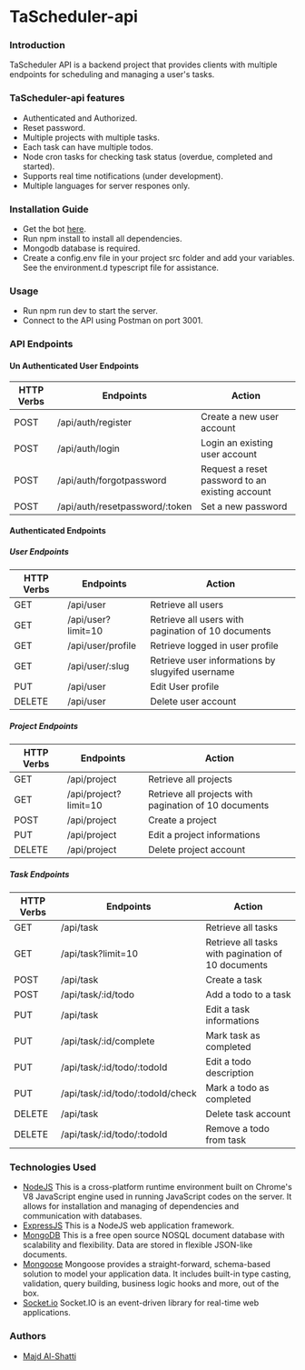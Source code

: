 # TaScheduler-api

### Introduction

TaScheduler API is a backend project that provides clients with multiple endpoints for scheduling and managing a user's tasks.

### TaScheduler-api features

- Authenticated and Authorized.
- Reset password.
- Multiple projects with multiple tasks.
- Each task can have multiple todos.
- Node cron tasks for checking task status (overdue, completed and started).
- Supports real time notifications (under development).
- Multiple languages for server respones only.

### Installation Guide

- Get the bot [here](https://discord.com/api/oauth2/authorize?client_id=1014203508217626674&permissions=2147485696&scope=bot%20applications.commands).
- Run npm install to install all dependencies.
- Mongodb database is required.
- Create a config.env file in your project src folder and add your variables. See the environment.d typescript file for assistance.

### Usage

- Run npm run dev to start the server.
- Connect to the API using Postman on port 3001.

### API Endpoints

#### Un Authenticated User Endpoints

| HTTP Verbs | Endpoints                      | Action                                          |
| ---------- | ------------------------------ | ----------------------------------------------- |
| POST       | /api/auth/register             | Create a new user account                       |
| POST       | /api/auth/login                | Login an existing user account                  |
| POST       | /api/auth/forgotpassword       | Request a reset password to an existing account |
| POST       | /api/auth/resetpassword/:token | Set a new password                              |

#### Authenticated Endpoints

##### User Endpoints

| HTTP Verbs | Endpoints          | Action                                             |
| ---------- | ------------------ | -------------------------------------------------- |
| GET        | /api/user          | Retrieve all users                                 |
| GET        | /api/user?limit=10 | Retrieve all users with pagination of 10 documents |
| GET        | /api/user/profile  | Retrieve logged in user profile                    |
| GET        | /api/user/:slug    | Retrieve user informations by slugyifed username   |
| PUT        | /api/user          | Edit User profile                                  |
| DELETE     | /api/user          | Delete user account                                |

##### Project Endpoints

| HTTP Verbs | Endpoints             | Action                                                |
| ---------- | --------------------- | ----------------------------------------------------- |
| GET        | /api/project          | Retrieve all projects                                 |
| GET        | /api/project?limit=10 | Retrieve all projects with pagination of 10 documents |
| POST       | /api/project          | Create a project                                      |
| PUT        | /api/project          | Edit a project informations                           |
| DELETE     | /api/project          | Delete project account                                |

##### Task Endpoints

| HTTP Verbs | Endpoints                        | Action                                             |
| ---------- | -------------------------------- | -------------------------------------------------- |
| GET        | /api/task                        | Retrieve all tasks                                 |
| GET        | /api/task?limit=10               | Retrieve all tasks with pagination of 10 documents |
| POST       | /api/task                        | Create a task                                      |
| POST       | /api/task/:id/todo               | Add a todo to a task                               |
| PUT        | /api/task                        | Edit a task informations                           |
| PUT        | /api/task/:id/complete           | Mark task as completed                             |
| PUT        | /api/task/:id/todo/:todoId       | Edit a todo description                            |
| PUT        | /api/task/:id/todo/:todoId/check | Mark a todo as completed                           |
| DELETE     | /api/task                        | Delete task account                                |
| DELETE     | /api/task/:id/todo/:todoId       | Remove a todo from task                            |

### Technologies Used

- [NodeJS](https://nodejs.org/) This is a cross-platform runtime environment built on Chrome's V8 JavaScript engine used in running JavaScript codes on the server. It allows for installation and managing of dependencies and communication with databases.
- [ExpressJS](https://www.expresjs.org/) This is a NodeJS web application framework.
- [MongoDB](https://www.mongodb.com/) This is a free open source NOSQL document database with scalability and flexibility. Data are stored in flexible JSON-like documents.
- [Mongoose](https://mongoosejs.com/) Mongoose provides a straight-forward, schema-based solution to model your application data. It includes built-in type casting, validation, query building, business logic hooks and more, out of the box.
- [Socket.io](https://socket.io) Socket.IO is an event-driven library for real-time web applications.

### Authors

- [Majd Al-Shatti](https://github.com/majdshatti)
